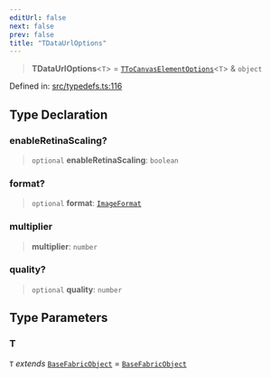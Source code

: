 ```yaml
---
editUrl: false
next: false
prev: false
title: "TDataUrlOptions"
---
```


> **TDataUrlOptions**\<`T`\> = [`TToCanvasElementOptions`](/api/type-aliases/ttocanvaselementoptions/)\<`T`\> & `object`

Defined in: [src/typedefs.ts:116](https://github.com/fabricjs/fabric.js/blob/fea1b29b7495d9634e300bd4bfa43de097745805/src/typedefs.ts#L116)

## Type Declaration

### enableRetinaScaling?

> `optional` **enableRetinaScaling**: `boolean`

### format?

> `optional` **format**: [`ImageFormat`](/api/type-aliases/imageformat/)

### multiplier

> **multiplier**: `number`

### quality?

> `optional` **quality**: `number`

## Type Parameters

### T

`T` *extends* [`BaseFabricObject`](/api/classes/basefabricobject/) = [`BaseFabricObject`](/api/classes/basefabricobject/)
